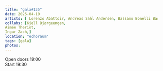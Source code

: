 ```yaml
---
title: "gala#135"
date: 2025-04-10
artists: [ Lorenzo Abattoir, Andreas Sahl Andersen, Bassano Bonelli Bassano,Conny Zenk]
collabs: [Kjell Bjørgeengen,
Aimée Theriot,
Ingar Zach,]
location: "echoraum"
tags: [gala]
photos: 
---
```

Open doors 19:00  
Start 19:30
